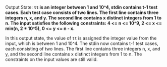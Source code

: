 Output State: **`tt` is an integer between 1 and 10^4, stdin contains t-1 test cases. Each test case consists of two lines. The first line contains three integers n, x, and y. The second line contains x distinct integers from 1 to n. The input satisfies the following constraints: 4 <= n <= 10^9, 2 <= x <= min(n, 2 * 10^5), 0 <= y <= n - x.**

In this output state, the value of `tt` is assigned the integer value from the input, which is between 1 and 10^4. The stdin now contains t-1 test cases, each consisting of two lines. The first line contains three integers n, x, and y, and the second line contains x distinct integers from 1 to n. The constraints on the input values are still valid.